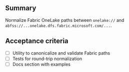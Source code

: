 ## Summary

Normalize Fabric OneLake paths between `onelake://` and `abfss://...onelake.dfs.fabric.microsoft.com/...`.

## Acceptance criteria

- [ ] Utility to canonicalize and validate Fabric paths
- [ ] Tests for round-trip normalization
- [ ] Docs section with examples
